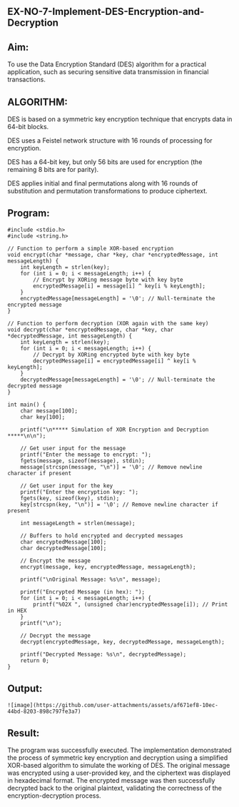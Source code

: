 ## EX-NO-7-Implement-DES-Encryption-and-Decryption

## Aim:
To use the Data Encryption Standard (DES) algorithm for a practical application, such as securing sensitive data transmission in financial transactions.

## ALGORITHM:

DES is based on a symmetric key encryption technique that encrypts data in 64-bit blocks.

DES uses a Feistel network structure with 16 rounds of processing for encryption.

DES has a 64-bit key, but only 56 bits are used for encryption (the remaining 8 bits are for parity).

DES applies initial and final permutations along with 16 rounds of substitution and permutation transformations to produce ciphertext.
## Program:
```
#include <stdio.h>
#include <string.h>

// Function to perform a simple XOR-based encryption
void encrypt(char *message, char *key, char *encryptedMessage, int messageLength) {
    int keyLength = strlen(key);
    for (int i = 0; i < messageLength; i++) {
        // Encrypt by XORing message byte with key byte
        encryptedMessage[i] = message[i] ^ key[i % keyLength];
    }
    encryptedMessage[messageLength] = '\0'; // Null-terminate the encrypted message
}

// Function to perform decryption (XOR again with the same key)
void decrypt(char *encryptedMessage, char *key, char *decryptedMessage, int messageLength) {
    int keyLength = strlen(key);
    for (int i = 0; i < messageLength; i++) {
        // Decrypt by XORing encrypted byte with key byte
        decryptedMessage[i] = encryptedMessage[i] ^ key[i % keyLength];
    }
    decryptedMessage[messageLength] = '\0'; // Null-terminate the decrypted message
}

int main() {
    char message[100];
    char key[100];

    printf("\n***** Simulation of XOR Encryption and Decryption *****\n\n");

    // Get user input for the message
    printf("Enter the message to encrypt: ");
    fgets(message, sizeof(message), stdin);
    message[strcspn(message, "\n")] = '\0'; // Remove newline character if present

    // Get user input for the key
    printf("Enter the encryption key: ");
    fgets(key, sizeof(key), stdin);
    key[strcspn(key, "\n")] = '\0'; // Remove newline character if present

    int messageLength = strlen(message);

    // Buffers to hold encrypted and decrypted messages
    char encryptedMessage[100];
    char decryptedMessage[100];

    // Encrypt the message
    encrypt(message, key, encryptedMessage, messageLength);

    printf("\nOriginal Message: %s\n", message);
    
    printf("Encrypted Message (in hex): ");
    for (int i = 0; i < messageLength; i++) {
        printf("%02X ", (unsigned char)encryptedMessage[i]); // Print in HEX
    }
    printf("\n");

    // Decrypt the message
    decrypt(encryptedMessage, key, decryptedMessage, messageLength);

    printf("Decrypted Message: %s\n", decryptedMessage);
    return 0;
}
```
## Output:
```
![image](https://github.com/user-attachments/assets/af671ef8-10ec-44bd-8203-898c797fe3a7)

```
## Result:
The program was successfully executed. The implementation demonstrated the process of symmetric key encryption and decryption using a simplified XOR-based algorithm to simulate the working of DES. The original message was encrypted using a user-provided key, and the ciphertext was displayed in hexadecimal format. The encrypted message was then successfully decrypted back to the original plaintext, validating the correctness of the encryption-decryption process.
